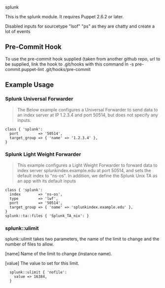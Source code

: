 splunk

This is the splunk module.  It requires Puppet 2.6.2 or later.

Disabled inputs for  sourcetype "lsof" "ps" as they are chatty and create a lot of events

## Pre-Commit Hook
To use the pre-commit hook supplied (taken from another github repo, url to be supplied, link the hook to .git/hooks with this command
ln -s pre-commit.puppet-lint .git/hooks/pre-commit

## Example Usage

### Splunk Universal Forwarder

> The Below example configures a Universal Forwarder to send data to
an index server at IP 1.2.3.4 and port 50514, but does not specify any inputs.

```Puppet
class { 'splunk':
  port         => '50514',
  target_group => { 'name' => '1.2.3.4' },
}
```

### Splunk Light Weight Forwarder

> This example configures a Light Weight Forwarder to forward data to index
server splunkindex.example.edu at port 50514, and sets the default index to
"ns-os". In addition, we define the Splunk Unix TA as an app with its default
inputs

```Puppet
class { 'splunk':
  index        => 'ns-os',
  type         => 'lwf',
  port         => '50514',
  target_group => { 'name' => 'splunkindex.example.edu' },
}
splunk::ta::files { 'Splunk_TA_nix': }
```
### splunk::ulimit
  splunk::ulimit takes two parameters, the name of the limit to change
  and the number of files to allow.

 [name]
   Name of the limit to change (instance name).

 [value]
   The value to set for this limit.

```Puppet
  splunk::ulimit { 'nofile':
    value => 16384,
  }
```
